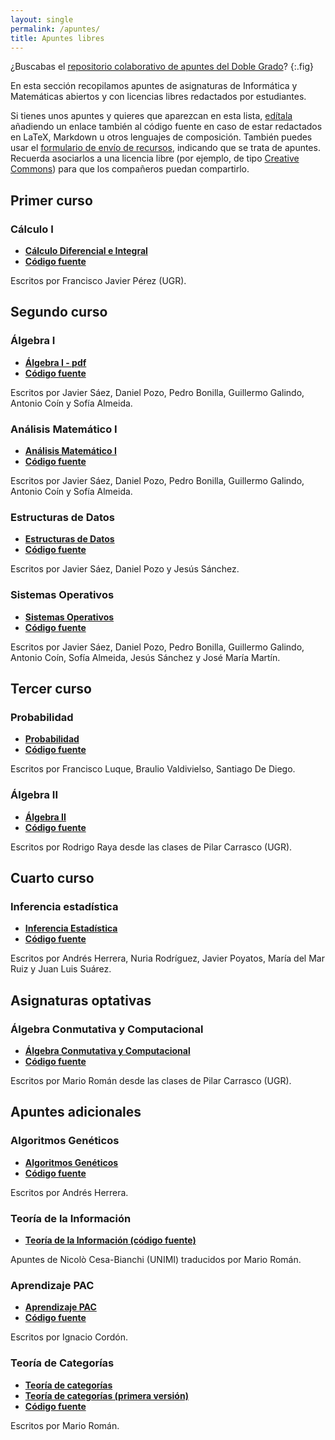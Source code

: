```yaml
---
layout: single
permalink: /apuntes/
title: Apuntes libres
---
```


<style>
li a:first-child { font-weight: bold }
article .post-data a.backtomain { display: none; } 
</style>


¿Buscabas el [repositorio colaborativo de apuntes del Doble Grado](https://libreim.github.io/apuntesDGIIM/)?
{:.fig}

En esta sección recopilamos apuntes de asignaturas de Informática y Matemáticas abiertos y con licencias libres redactados por estudiantes.

Si tienes unos apuntes y quieres que aparezcan en esta lista, [edítala](https://github.com/libreim/awesome/edit/gh-pages/apuntes.md) añadiendo un enlace también al código fuente en caso de estar redactados en LaTeX, Markdown u otros lenguajes de composición. También puedes usar el [formulario de envío de recursos](http://tux.ugr.es/libreim/new/resource/), indicando que se trata de apuntes. Recuerda asociarlos a una licencia libre (por ejemplo, de tipo [Creative Commons](https://creativecommons.org/choose/)) para que los compañeros puedan compartirlo.

## Primer curso

### Cálculo I

 - [Cálculo Diferencial e Integral](http://www.ugr.es/%7Efjperez/apuntes.html)
 - [Código fuente](https://github.com/libreim/calculo)
 
Escritos por Francisco Javier Pérez (UGR).
 
## Segundo curso

### Álgebra I

 - [Álgebra I - pdf](https://github.com/libreim/apuntesDGIIM/wiki/Apuntes-en-PDF) 
 - [Código fuente](https://github.com/libreim/apuntesDGIIM/tree/master/%C3%81lgebra%20I) 
 
Escritos por Javier Sáez, Daniel Pozo, Pedro Bonilla, Guillermo Galindo, Antonio Coín y Sofía Almeida.

### Análisis Matemático I
 
 - [Análisis Matemático I](https://github.com/libreim/apuntesDGIIM/wiki/Apuntes-en-PDF) 
 - [Código fuente](https://github.com/libreim/apuntesDGIIM/tree/master/An%C3%A1lisis%20Matem%C3%A1tico%20I)

Escritos por Javier Sáez, Daniel Pozo, Pedro Bonilla, Guillermo Galindo, Antonio Coín y Sofía Almeida.

### Estructuras de Datos

 - [Estructuras de Datos](https://github.com/libreim/apuntesDGIIM/wiki/Apuntes-en-PDF)
 - [Código fuente](https://github.com/libreim/apuntesDGIIM/tree/master/Estructura%20de%20datos)

Escritos por Javier Sáez, Daniel Pozo y Jesús Sánchez.

### Sistemas Operativos

 - [Sistemas Operativos](https://github.com/libreim/apuntesDGIIM/wiki/Apuntes-en-PDF) 
 - [Código fuente](https://github.com/libreim/apuntesDGIIM/tree/master/Sistemas%20Operativos)

Escritos por Javier Sáez, Daniel Pozo, Pedro Bonilla, Guillermo Galindo, Antonio Coín, Sofía Almeida, Jesús Sánchez y José María Martín.

## Tercer curso

### Probabilidad

 - [Probabilidad](https://github.com/libreim/Probabilidad-I-DGIIM/blob/master/build/apuntes.pdf)
 - [Código fuente](https://github.com/libreim/Probabilidad-I-DGIIM/blob/master/apuntes.tex)

Escritos por Francisco Luque, Braulio Valdivielso, Santiago De Diego.

### Álgebra II

 - [Álgebra II](https://github.com/libreim/apuntesalgebraii/blob/master/apuntesalgebraii/algebra2.pdf) 
 - [Código fuente](https://github.com/libreim/apuntesalgebraii/blob/master/apuntesalgebraii/algebra2.tex)

Escritos por Rodrigo Raya desde las clases de Pilar Carrasco (UGR).

## Cuarto curso

### Inferencia estadística

 - [Inferencia Estadística](https://github.com/libreim/inferencia-estadistica/blob/master/StatisticalInference/inference.pdf)
 - [Código fuente](https://github.com/libreim/inferencia-estadistica/tree/master/StatisticalInference)

Escritos por Andrés Herrera, Nuria Rodríguez, Javier Poyatos, María del Mar Ruiz y Juan Luis Suárez.

## Asignaturas optativas

### Álgebra Conmutativa y Computacional

 - [Álgebra Conmutativa y Computacional](https://libreim.github.io/abstract-algebra/conmutativa.html)
 - [Código fuente](https://github.com/libreim/abstract-algebra/blob/master/conmutativa.org)

Escritos por Mario Román desde las clases de Pilar Carrasco (UGR).

## Apuntes adicionales

### Algoritmos Genéticos

 - [Algoritmos Genéticos](https://github.com/libreim/AlgoritmosGeneticos/blob/master/AlgoritmosGeneticos.pdf)
 - [Código fuente](https://github.com/libreim/AlgoritmosGeneticos)

Escritos por Andrés Herrera.

### Teoría de la Información

 - [Teoría de la Información (código fuente)](https://github.com/libreim/shannon-kolmogorov)

Apuntes de Nicolò Cesa-Bianchi (UNIMI) traducidos por Mario Román.

### Aprendizaje PAC

  - [Aprendizaje PAC](https://github.com/libreim/PAC-learning/blob/master/introduccion.pdf)
  - [Código fuente](https://github.com/libreim/PAC-learning)
  
Escritos por Ignacio Cordón.

### Teoría de Categorías

  - [Teoría de categorías](https://github.com/libreim/introCategorias/blob/master/tex/main.pdf)
  - [Teoría de categorías (primera versión)](https://github.com/libreim/introCategorias/blob/master/categorias.pdf)
  - [Código fuente](https://github.com/libreim/introCategorias)

Escritos por Mario Román.
